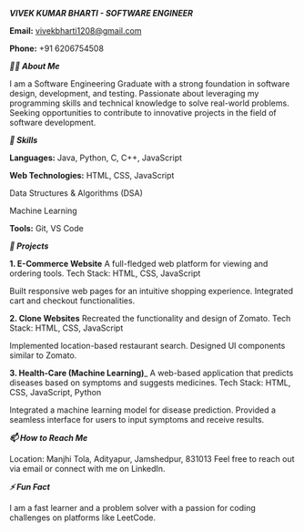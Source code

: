 _**VIVEK KUMAR BHARTI - SOFTWARE ENGINEER**_

**Email:** vivekbharti1208@gmail.com

**Phone:** +91 6206754508

_**🧑‍💻 About Me**_

I am a Software Engineering Graduate with a strong foundation in software design, development, and testing. Passionate about leveraging my programming skills and technical knowledge to solve real-world problems. Seeking opportunities to contribute to innovative projects in the field of software development.



_**🔧 Skills**_

**Languages:** Java, Python, C, C++, JavaScript

**Web Technologies:** HTML, CSS, JavaScript

Data Structures & Algorithms (DSA)

Machine Learning

**Tools:** Git, VS Code



_**💼 Projects**_

**1. E-Commerce Website**
A full-fledged web platform for viewing and ordering tools.
Tech Stack: HTML, CSS, JavaScript

Built responsive web pages for an intuitive shopping experience.
Integrated cart and checkout functionalities.

**2. Clone Websites**
Recreated the functionality and design of Zomato.
Tech Stack: HTML, CSS, JavaScript

Implemented location-based restaurant search.
Designed UI components similar to Zomato.

**3. Health-Care (Machine Learning)**_
A web-based application that predicts diseases based on symptoms and suggests medicines.
Tech Stack: HTML, CSS, JavaScript, Python

Integrated a machine learning model for disease prediction.
Provided a seamless interface for users to input symptoms and receive results.



_**📫 How to Reach Me**_

Location: Manjhi Tola, Adityapur, Jamshedpur, 831013
Feel free to reach out via email or connect with me on LinkedIn.



_**⚡ Fun Fact**_

I am a fast learner and a problem solver with a passion for coding challenges on platforms like LeetCode.
